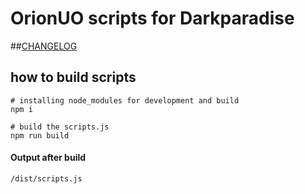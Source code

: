 # OrionUO scripts for Darkparadise

##[CHANGELOG](./CHANGELOG.md)

## how to build scripts
```
# installing node_modules for development and build
npm i

# build the scripts.js
npm run build
```
#### Output after build
`/dist/scripts.js`

